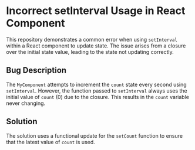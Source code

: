 # Incorrect setInterval Usage in React Component

This repository demonstrates a common error when using `setInterval` within a React component to update state. The issue arises from a closure over the initial state value, leading to the state not updating correctly.

## Bug Description
The `MyComponent` attempts to increment the `count` state every second using `setInterval`. However, the function passed to `setInterval` always uses the initial value of `count` (0) due to the closure. This results in the `count` variable never changing.

## Solution
The solution uses a functional update for the `setCount` function to ensure that the latest value of `count` is used.